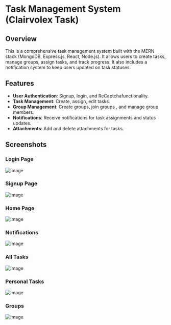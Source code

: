 # Task Management System (Clairvolex Task)

## Overview
This is a comprehensive task management system built with the MERN stack (MongoDB, Express.js, React, Node.js). It allows users to create tasks, manage groups, assign tasks, and track progress. It also includes a notification system to keep users updated on task statuses.

## Features

- **User Authentication**: Signup, login, and ReCaptchafunctionality.
- **Task Management**: Create, assign, edit tasks.
- **Group Management**: Create groups, join groups , and manage group members.
- **Notifications**: Receive notifications for task assignments and status updates.
- **Attachments**: Add and delete attachments for tasks.

## Screenshots

### Login Page
![image](https://github.com/user-attachments/assets/b6d3d4ef-9673-46b7-be66-7e4c69d0f159)

### Signup Page
![image](https://github.com/user-attachments/assets/0dfc191f-6e85-453b-8e2c-c9b776819c51)

### Home Page
![image](https://github.com/user-attachments/assets/4995c846-e660-42f4-943e-f91f237d013a)

### Notifications
![image](https://github.com/user-attachments/assets/206c06c6-3aa2-4978-9bd7-1bbf7b6eb84c)

### All Tasks
![image](https://github.com/user-attachments/assets/bfb80ede-7c07-46af-9149-0958f02659f4)

### Personal Tasks
![image](https://github.com/user-attachments/assets/da1804a1-0ee1-48ef-9bb8-a20b12323cdc)

### Groups 
![image](https://github.com/user-attachments/assets/26c5c762-c05b-4aa9-acd0-3da32a5ca6d9)
